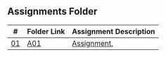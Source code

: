 ## Assignments Folder

|      #      | Folder Link  | Assignment Description |
| :---------: | ------------ | ---------------------- |
| [01](./A01) | [A01](./A01) | [Assignment.](./A01)   |